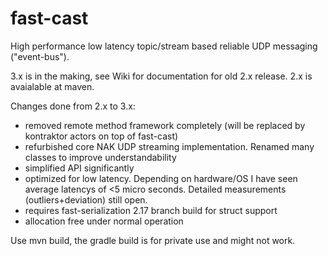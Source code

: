 fast-cast
=========


High performance low latency topic/stream based reliable UDP messaging ("event-bus").

3.x is in the making, see Wiki for documentation for old 2.x release. 2.x is avaialable at maven.

Changes done from 2.x to 3.x:
- removed remote method framework completely (will be replaced by kontraktor actors on top of fast-cast)
- refurbished core NAK UDP streaming implementation. Renamed many classes to improve understandability
- simplified API significantly
- optimized for low latency. Depending on hardware/OS I have seen average latencys of <5 micro seconds. Detailed measurements (outliers+deviation) still open.
- requires fast-serialization 2.17 branch build for struct support
- allocation free under normal operation

Use mvn build, the gradle build is for private use and might not work.
